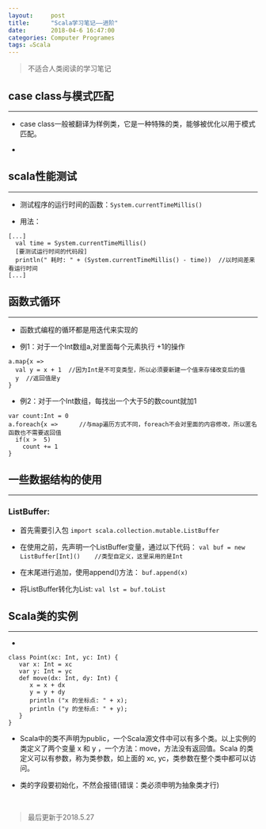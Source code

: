 ```yaml
---
layout:     post
title:      "Scala学习笔记——进阶"
date:       2018-04-6 16:47:00
categories: Computer Programes
tags: ๑Scala
---
```


> 不适合人类阅读的学习笔记  

## case class与模式匹配
---
- case class一般被翻译为样例类，它是一种特殊的类，能够被优化以用于模式匹配。

-

## scala性能测试
---
- 测试程序的运行时间的函数：`System.currentTimeMillis()`

- 用法：
```
[...]
  val time = System.currentTimeMillis()
  [要测试运行时间的代码段]
  println(" 耗时: " + (System.currentTimeMillis() - time))  //以时间差来看运行时间
[...]
```

## 函数式循环
---

- 函数式编程的循环都是用迭代来实现的

- 例1：对于一个Int数组a,对里面每个元素执行 +1的操作
```
a.map{x =>
  val y = x + 1  //因为Int是不可变类型，所以必须要新建一个值来存储改变后的值
  y  //返回值是y
}
```

- 例2：对于一个Int数组，每找出一个大于5的数count就加1
```
var count:Int = 0
a.foreach{x =>      //与map遍历方式不同，foreach不会对里面的内容修改，所以匿名函数也不需要返回值
  if(x >  5)
    count += 1
}
```

## 一些数据结构的使用
---

### ListBuffer:

- 首先需要引入包 `import scala.collection.mutable.ListBuffer`

- 在使用之前，先声明一个ListBuffer变量，通过以下代码：
`val buf = new ListBuffer[Int]()    //类型自定义，这里采用的是Int`

- 在末尾进行追加，使用append()方法：
`buf.append(x)`

- 将ListBuffer转化为List:
`val lst = buf.toList`

## Scala类的实例
---

-
```
class Point(xc: Int, yc: Int) {
   var x: Int = xc
   var y: Int = yc
   def move(dx: Int, dy: Int) {
      x = x + dx
      y = y + dy
      println ("x 的坐标点: " + x);
      println ("y 的坐标点: " + y);
   }
}
```

- Scala中的类不声明为public，一个Scala源文件中可以有多个类。以上实例的类定义了两个变量 x 和 y ，一个方法：move，方法没有返回值。Scala 的类定义可以有参数，称为类参数，如上面的 xc, yc，类参数在整个类中都可以访问。

- 类的字段要初始化，不然会报错(错误：类必须申明为抽象类才行)


<br>

> 最后更新于2018.5.27
